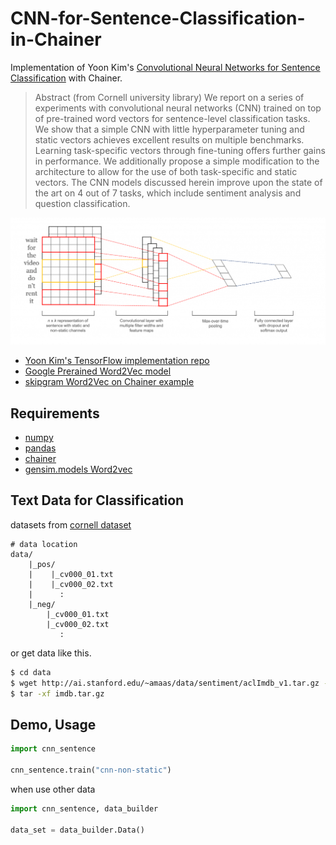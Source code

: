 # CNN-for-Sentence-Classification-in-Chainer

Implementation of Yoon Kim's [Convolutional Neural Networks for Sentence Classification](https://arxiv.org/abs/1408.5882) with Chainer.

> Abstract (from Cornell university library)
>We report on a series of experiments with convolutional neural networks (CNN) trained on top of pre-trained word vectors for sentence-level classification tasks. We show that a simple CNN with little hyperparameter tuning and static vectors achieves excellent results on multiple benchmarks. Learning task-specific vectors through fine-tuning offers further gains in performance. We additionally propose a simple modification to the architecture to allow for the use of both task-specific and static vectors. The CNN models discussed herein improve upon the state of the art on 4 out of 7 tasks, which include sentiment analysis and question classification.

![](./img/structure.png)

- [Yoon Kim's TensorFlow implementation repo](https://github.com/yoonkim/CNN_sentence)
- [Google Prerained Word2Vec model](https://code.google.com/archive/p/word2vec/)
- [skipgram Word2Vec on Chainer example](https://github.com/chainer/chainer/tree/master/examples/word2vec)
## Requirements

- [numpy](http://www.numpy.org/)
- [pandas](https://pandas.pydata.org/)
- [chainer](https://chainer.org/)
- [gensim.models Word2vec](https://radimrehurek.com/gensim/)


## Text Data for Classification

datasets from [cornell dataset](http://www.cs.cornell.edu/people/pabo/movie-review-data/)

```
# data location
data/
    |_pos/
    |    |_cv000_01.txt
    |    |_cv000_02.txt
    |      :
    |_neg/
        |_cv000_01.txt
        |_cv000_02.txt
           :
```

or get data like this.

```bash
$ cd data
$ wget http://ai.stanford.edu/~amaas/data/sentiment/aclImdb_v1.tar.gz -O imdb.tar.gz
$ tar -xf imdb.tar.gz
```

## Demo, Usage

```python
import cnn_sentence

cnn_sentence.train("cnn-non-static")
```

when use other data

```python
import cnn_sentence, data_builder

data_set = data_builder.Data()
```
